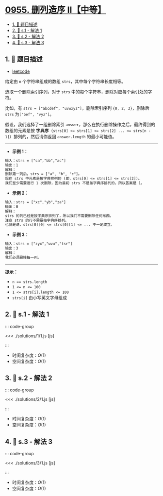 # [0955. 删列造序 II【中等】](https://github.com/tnotesjs/TNotes.leetcode/tree/main/notes/0955.%20%E5%88%A0%E5%88%97%E9%80%A0%E5%BA%8F%20II%E3%80%90%E4%B8%AD%E7%AD%89%E3%80%91)

<!-- region:toc -->

- [1. 📝 题目描述](#1--题目描述)
- [2. 🎯 s.1 - 解法 1](#2--s1---解法-1)
- [3. 🎯 s.2 - 解法 2](#3--s2---解法-2)
- [4. 🎯 s.3 - 解法 3](#4--s3---解法-3)

<!-- endregion:toc -->

## 1. 📝 题目描述

- [leetcode](https://leetcode.cn/problems/delete-columns-to-make-sorted-ii/)

给定由 `n` 个字符串组成的数组 `strs`，其中每个字符串长度相等。

选取一个删除索引序列，对于 `strs` 中的每个字符串，删除对应每个索引处的字符。

比如，有 `strs = ["abcdef", "uvwxyz"]`，删除索引序列 `{0, 2, 3}`，删除后 `strs` 为`["bef", "vyz"]`。

假设，我们选择了一组删除索引 `answer`，那么在执行删除操作之后，最终得到的数组的元素是按 **字典序**（`strs[0] <= strs[1] <= strs[2] ... <= strs[n - 1]`）排列的，然后请你返回 `answer.length` 的最小可能值。

---

- **示例 1：**

```txt
输入：strs = ["ca","bb","ac"]
输出：1
解释：
删除第一列后，strs = ["a", "b", "c"]。
现在 strs 中元素是按字典排列的 (即，strs[0] <= strs[1] <= strs[2])。
我们至少需要进行 1 次删除，因为最初 strs 不是按字典序排列的，所以答案是 1。
```

- **示例 2：**

```txt
输入：strs = ["xc","yb","za"]
输出：0
解释：
strs 的列已经是按字典序排列了，所以我们不需要删除任何东西。
注意 strs 的行不需要按字典序排列。
也就是说，strs[0][0] <= strs[0][1] <= ... 不一定成立。
```

- **示例 3：**

```txt
输入：strs = ["zyx","wvu","tsr"]
输出：3
解释：
我们必须删掉每一列。
```

---

**提示：**

- `n == strs.length`
- `1 <= n <= 100`
- `1 <= strs[i].length <= 100`
- `strs[i]` 由小写英文字母组成

## 2. 🎯 s.1 - 解法 1

::: code-group

<<< ./solutions/1/1.js [js]

:::

- 时间复杂度：$O(1)$
- 空间复杂度：$O(1)$

## 3. 🎯 s.2 - 解法 2

::: code-group

<<< ./solutions/2/1.js [js]

:::

- 时间复杂度：$O(1)$
- 空间复杂度：$O(1)$

## 4. 🎯 s.3 - 解法 3

::: code-group

<<< ./solutions/3/1.js [js]

:::

- 时间复杂度：$O(1)$
- 空间复杂度：$O(1)$
